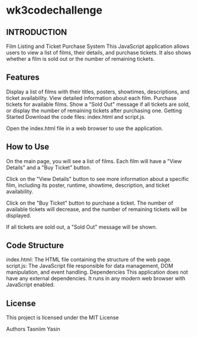 # wk3codechallenge
## INTRODUCTION
Film Listing and Ticket Purchase System
This JavaScript application allows users to view a list of films, their details, and purchase tickets. It also shows whether a film is sold out or the number of remaining tickets.

## Features

Display a list of films with their titles, posters, showtimes, descriptions, and ticket availability.
View detailed information about each film.
Purchase tickets for available films.
Show a "Sold Out" message if all tickets are sold, or display the number of remaining tickets after purchasing one.
Getting Started
Download the code files: index.html and script.js.

Open the index.html file in a web browser to use the application.

## How to Use
On the main page, you will see a list of films. Each film will have a "View Details" and a "Buy Ticket" button.

Click on the "View Details" button to see more information about a specific film, including its poster, runtime, showtime, description, and ticket availability.

Click on the "Buy Ticket" button to purchase a ticket. The number of available tickets will decrease, and the number of remaining tickets will be displayed.

If all tickets are sold out, a "Sold Out" message will be shown.

## Code Structure
index.html: The HTML file containing the structure of the web page.
script.js: The JavaScript file responsible for data management, DOM manipulation, and event handling.
Dependencies
This application does not have any external dependencies. It runs in any modern web browser with JavaScript enabled.

## License
This project is licensed under the MIT License 

Authors
Tasniim Yasin